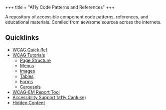 +++
title = "A11y Code Patterns and References"
+++

A repository of accessible component code patterns, references, and educational materials. Comiled from aewsome sources across the internets.

## Quicklinks

-	[WCAG Quick Ref](https://www.w3.org/WAI/WCAG21/quickref/) 
-	[WCAG Tutorials](https://www.w3.org/WAI/tutorials/page-structure/)
	-	[Page Structure](https://www.w3.org/WAI/tutorials/page-structure/)
	-	[Menus](https://www.w3.org/WAI/tutorials/menus/)
	-	[Images](https://www.w3.org/WAI/tutorials/images/)
	-	[Tables](https://www.w3.org/WAI/tutorials/tables/)
	-	[Forms](https://www.w3.org/WAI/tutorials/forms/)
	-	[Carousels](https://www.w3.org/WAI/tutorials/carousels/)
- 	[WCAG-EM Report Tool](https://www.w3.org/WAI/eval/report-tool/#!/)
- 	[Accessiblity Support (a11y CanIuse)](https://a11ysupport.io/)
- 	[Hidden Content](https://kb.iu.edu/d/arwj)
